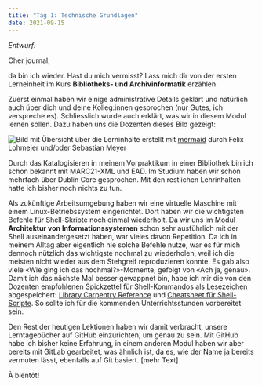 ```yaml
---
title: "Tag 1: Technische Grundlagen"
date: 2021-09-15
---
```


*Entwurf:*

Cher journal,

da bin ich wieder. Hast du mich vermisst? Lass mich dir von der ersten Lerneinheit im Kurs **Bibliotheks- und Archivinformatik** erzählen.

Zuerst einmal haben wir einige administrative Details geklärt und natürlich auch über dich und deine Kolleg:innen gesprochen (nur Gutes, ich verspreche es). Schliesslich wurde auch erklärt, was wir in diesem Modul lernen sollen. Dazu haben uns die Dozenten dieses Bild gezeigt:

![Bild mit Übersicht über die Lerninhalte](https://pad.gwdg.de/uploads/upload_6f65912f937ad0643db6dd982043e148.png)
erstellt mit [mermaid](https://mermaid-js.github.io/mermaid-live-editor) durch Felix Lohmeier und/oder Sebastian Meyer

Durch das Katalogisieren in meinem Vorpraktikum in einer Bibliothek bin ich schon bekannt mit MARC21-XML und EAD. Im Studium haben wir schon mehrfach über Dublin Core gesprochen. Mit den restlichen Lehrinhalten hatte ich bisher noch nichts zu tun.

Als zukünftige Arbeitsumgebung haben wir eine virtuelle Maschine mit einem Linux-Betriebssystem eingerichtet. Dort haben wir die wichtigsten Befehle für Shell-Skripte noch einmal wiederholt. Da wir uns im Modul **Architektur von Informationssystemen** schon sehr ausführlich mit der Shell auseinandergesetzt haben, war vieles davon Repetition. Da ich in meinem Alltag aber eigentlich nie solche Befehle nutze, war es für mich dennoch nützlich das wichtigste nochmal zu wiederholen, weil ich die meisten nicht wieder aus dem Stehgreif reproduzieren konnte. Es gab also viele «Wie ging ich das nochmal?»-Momente, gefolgt von «Ach ja, genau».
Damit ich das nächste Mal besser gewappnet bin, habe ich mir die von den Dozenten empfohlenen Spickzettel für Shell-Kommandos als Lesezeichen abgespeichert: [Library Carpentry Reference](https://librarycarpentry.org/lc-shell/reference.html) und [Cheatsheet für Shell-Scripte](https://devhints.io/bash). So sollte ich für die kommenden Unterrichtsstunden vorbereitet sein.

Den Rest der heutigen Lektionen haben wir damit verbracht, unsere Lerntagebücher auf GitHub einzurichten, um genau zu sein. Mit GitHub habe ich bisher keine Erfahrung, in einem anderen Modul haben wir aber bereits mit GitLab gearbeitet, was ähnlich ist, da es, wie der Name ja bereits vermuten lässt, ebenfalls auf Git basiert.
[mehr Text]

À bientôt!
